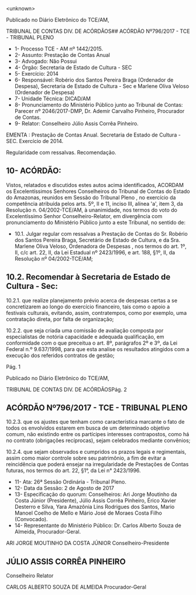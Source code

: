 &lt;unknown&gt;

Publicado  no  Diário Eletrônico do TCE/AM,

TRIBUNAL DE CONTAS DIV. DE  ACÓRDÃOS## ACÓRDÃO Nº796/2017 - TCE - TRIBUNAL PLENO

- 1- Processo TCE - AM nº 1442/2015.
- 2- Assunto: Prestação de Contas Anual
- 3- Advogado: Não Possui
- 4- Órgão: Secretaria de Estado de Cultura - SEC
- 5- Exercício: 2014
- 6- Responsável: Robério dos Santos Pereira Braga (Ordenador de Despesa), Secretaria de Estado de Cultura - Sec e Marlene Oliva Veloso (Ordenador de Despesa)
- 7- Unidade Técnica: DICAD/AM
- 8- Pronunciamento  do Ministério  Público  junto  ao Tribunal  de Contas: Parecer  nº 2046/2017-DMP, Dr. Ademir Carvalho Pinheiro, Procurador de Contas.
- 9- Relator: Conselheiro Júlio Assis Corrêa Pinheiro.

EMENTA :  Prestação  de  Contas  Anual.  Secretaria de Estado de Cultura - SEC. Exercício de 2014.

Regularidade com ressalvas. Recomendação.

## 10-  ACÓRDÃO:

Vistos, relatados e discutidos estes autos acima identificados, ACORDAM os Excelentíssimos Senhores Conselheiros do Tribunal de Contas do Estado do Amazonas, reunidos em Sessão do Tribunal Pleno , no exercício da competência atribuída pelos arts. 5º, II e 11, inciso III, alínea 'a', item 3, da Resolução n. 04/2002-TCE/AM, à unanimidade, nos termos do voto do Excelentíssimo Senhor Conselheiro-Relator, em divergência com pronunciamento do Ministério Público junto a este Tribunal, no sentido de:

- 10.1. Julgar regular com ressalvas a Prestação de Contas do Sr. Robério dos Santos Pereira Braga, Secretário de Estado de Cultura, e da Sra.  Marlene  Oliva  Veloso,  Ordenadora  de  Despesas ,  nos  termos do art. 1º, II, c/c art. 22, II, da Lei Estadual nº 2423/1996, e art. 188, §1º, II, da Resolução nº 04/2002-TCE/AM;

## 10.2.  Recomendar à Secretaria de Estado de Cultura - Sec:

10.2.1.  que realize planejamento  prévio acerca  de  despesas certas a se concretizarem ao longo do exercício financeiro, tais  como  o  apoio  a  festivais  culturais,  evitando,  assim, contratempos, como  por  exemplo,  uma  contratação  direta, por falta de organização;

10.2.2.  que seja criada uma comissão de avaliação composta por especialistas de notória capacidade e adequada qualificação, em conformidade com o que preceitua o art. 8º, parágrafos 2º e 3º, da Lei Federal n.º 9.637/1998, para que esta  analise  os  resultados  atingidos  com  a  execução  dos referidos contratos de gestão;

Pág. 1

Publicado  no  Diário Eletrônico do TCE/AM,

TRIBUNAL DE CONTAS DIV. DE  ACÓRDÃOSPág. 2

## ACÓRDÃO Nº796/2017 - TCE - TRIBUNAL PLENO

10.2.3.  que os ajustes que tenham como característica marcante o  fato  de  todos  os  envolvidos  estarem  em  busca  de  um determinado objetivo comum, não existindo entre os partícipes  interesses  contrapostos,  como  há  no  contrato (obrigações recíprocas), sejam celebrados mediante convênios;

10.2.4.  que  sejam  observados  e  cumpridos  os  prazos  legais  e regimentais, assim como maior controle sobre seu patrimônio, a fim de evitar a reincidência que poderá ensejar na  irregularidade  de  Prestações  de  Contas  futuras,  nos termos do art. 22, §1°, da Lei n° 2423/1996.

- 11-  Ata: 26ª Sessão Ordinária - Tribunal Pleno.
- 12-  Data da Sessão: 2 de Agosto de 2017
- 13-  Especificação  do  quorum: Conselheiros: Ari Jorge  Moutinho  da  Costa  Júnior (Presidente), Júlio Assis Corrêa Pinheiro, Érico Xavier Desterro e Silva, Yara Amazônia Lins Rodrigues dos Santos, Mario  Manoel Coelho de  Mello e  Mário José de  Moraes Costa Filho (Convocado).
- 14-  Representante  do  Ministério  Público: Dr. Carlos  Alberto  Souza  de Almeida, Procurador-Geral.

ARI JORGE MOUTINHO DA COSTA JÚNIOR Conselheiro-Presidente

## JÚLIO ASSIS CORRÊA PINHEIRO

Conselheiro Relator

CARLOS ALBERTO SOUZA DE ALMEIDA Procurador-Geral